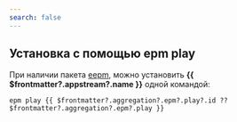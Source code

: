 ```yaml
---
search: false
---
```


## Установка c помощью epm play <Badge v-if="$frontmatter?.aggregation?.epm?.play?.build === 'unofficial'" type="danger" text="Неофициальная сборка" />

При наличии пакета [eepm](/epm), можно установить **{{ $frontmatter?.appstream?.name }}** одной командой:

```shell-vue
epm play {{ $frontmatter?.aggregation?.epm?.play?.id ?? $frontmatter?.aggregation?.epm?.play }}
```
